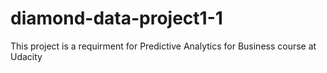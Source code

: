 # diamond-data-project1-1
 This project is a requirment for Predictive Analytics for Business course at Udacity
